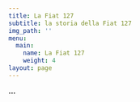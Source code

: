 ```yaml
---
title: La Fiat 127
subtitle: la storia della Fiat 127
img_path: ''
menu:
  main:
    name: La Fiat 127
    weight: 4
layout: page
---
```

**...**
